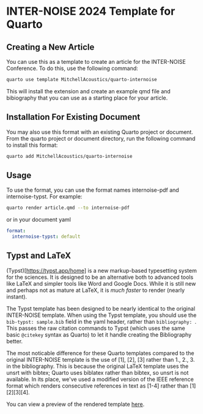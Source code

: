 # INTER-NOISE 2024 Template for Quarto

## Creating a New Article

You can use this as a template to create an article for the INTER-NOISE Conference. To do this, use the following command:

```bash
quarto use template MitchellAcoustics/quarto-internoise
```

This will install the extension and create an example qmd file and bibiography that you can use as a starting place for your article.

## Installation For Existing Document

You may also use this format with an existing Quarto project or document. From the quarto project or document directory, run the following command to install this format:

```bash
quarto add MitchellAcoustics/quarto-internoise
```

## Usage

To use the format, you can use the format names internoise-pdf and internoise-typst. For example:

```bash
quarto render article.qmd --to internoise-pdf
```

or in your document yaml

```yaml
format:
  internoise-typst: default
```

## Typst and LaTeX

(Typst)[https://typst.app/home] is a new markup-based typesetting system for the sciences. It is designed to be an alternative both to advanced tools like LaTeX and simpler tools like Word and Google Docs. While it is still new and perhaps not as mature at LaTeX, it is *much faster* to render (nearly instant). 

The Typst template has been designed to be nearly identical to the original INTER-NOISE template. When using the Typst template, you should use the `bib-typst: sample.bib` field in the yaml header, rather than `bibliography: `. This passes the raw citation commands to Typst (which uses the same basic `@citekey` syntax as Quarto) to let it handle creating the Bibliography better.

The most noticable difference for these Quarto templates compared to the original INTER-NOISE template is the use of [1], [2], [3] rather than 1., 2., 3. in the bibliography. This is because the original LaTeX template uses the unsrt with bibtex; Quarto uses biblatex rather than bibtex, so unsrt is not available. In its place, we've used a modified version of the IEEE reference format which renders consecutive references in text as [1-4] rather than [1][2][3][4].

You can view a preview of the rendered template [here](template_typst.pdf).
